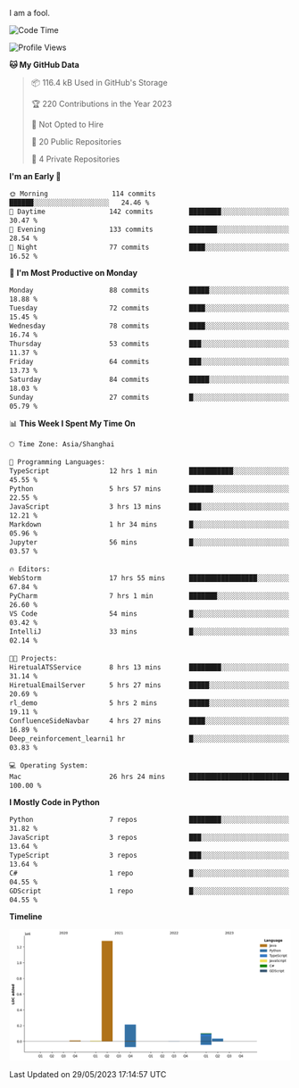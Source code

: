 I am a fool.

<!--START_SECTION:waka-->
![Code Time](http://img.shields.io/badge/Code%20Time-441%20hrs%2010%20mins-blue)

![Profile Views](http://img.shields.io/badge/Profile%20Views-3-blue)

**🐱 My GitHub Data** 

> 📦 116.4 kB Used in GitHub's Storage 
 > 
> 🏆 220 Contributions in the Year 2023
 > 
> 🚫 Not Opted to Hire
 > 
> 📜 20 Public Repositories 
 > 
> 🔑 4 Private Repositories 
 > 
**I'm an Early 🐤** 

```text
🌞 Morning                114 commits         ██████░░░░░░░░░░░░░░░░░░░   24.46 % 
🌆 Daytime                142 commits         ████████░░░░░░░░░░░░░░░░░   30.47 % 
🌃 Evening                133 commits         ███████░░░░░░░░░░░░░░░░░░   28.54 % 
🌙 Night                  77 commits          ████░░░░░░░░░░░░░░░░░░░░░   16.52 % 
```
📅 **I'm Most Productive on Monday** 

```text
Monday                   88 commits          █████░░░░░░░░░░░░░░░░░░░░   18.88 % 
Tuesday                  72 commits          ████░░░░░░░░░░░░░░░░░░░░░   15.45 % 
Wednesday                78 commits          ████░░░░░░░░░░░░░░░░░░░░░   16.74 % 
Thursday                 53 commits          ███░░░░░░░░░░░░░░░░░░░░░░   11.37 % 
Friday                   64 commits          ███░░░░░░░░░░░░░░░░░░░░░░   13.73 % 
Saturday                 84 commits          █████░░░░░░░░░░░░░░░░░░░░   18.03 % 
Sunday                   27 commits          █░░░░░░░░░░░░░░░░░░░░░░░░   05.79 % 
```


📊 **This Week I Spent My Time On** 

```text
🕑︎ Time Zone: Asia/Shanghai

💬 Programming Languages: 
TypeScript               12 hrs 1 min        ███████████░░░░░░░░░░░░░░   45.55 % 
Python                   5 hrs 57 mins       ██████░░░░░░░░░░░░░░░░░░░   22.55 % 
JavaScript               3 hrs 13 mins       ███░░░░░░░░░░░░░░░░░░░░░░   12.21 % 
Markdown                 1 hr 34 mins        █░░░░░░░░░░░░░░░░░░░░░░░░   05.96 % 
Jupyter                  56 mins             █░░░░░░░░░░░░░░░░░░░░░░░░   03.57 % 

🔥 Editors: 
WebStorm                 17 hrs 55 mins      █████████████████░░░░░░░░   67.84 % 
PyCharm                  7 hrs 1 min         ███████░░░░░░░░░░░░░░░░░░   26.60 % 
VS Code                  54 mins             █░░░░░░░░░░░░░░░░░░░░░░░░   03.42 % 
IntelliJ                 33 mins             █░░░░░░░░░░░░░░░░░░░░░░░░   02.14 % 

🐱‍💻 Projects: 
HiretualATSService       8 hrs 13 mins       ████████░░░░░░░░░░░░░░░░░   31.14 % 
HiretualEmailServer      5 hrs 27 mins       █████░░░░░░░░░░░░░░░░░░░░   20.69 % 
rl_demo                  5 hrs 2 mins        █████░░░░░░░░░░░░░░░░░░░░   19.11 % 
ConfluenceSideNavbar     4 hrs 27 mins       ████░░░░░░░░░░░░░░░░░░░░░   16.89 % 
Deep_reinforcement_learni1 hr                █░░░░░░░░░░░░░░░░░░░░░░░░   03.83 % 

💻 Operating System: 
Mac                      26 hrs 24 mins      █████████████████████████   100.00 % 
```

**I Mostly Code in Python** 

```text
Python                   7 repos             ████████░░░░░░░░░░░░░░░░░   31.82 % 
JavaScript               3 repos             ███░░░░░░░░░░░░░░░░░░░░░░   13.64 % 
TypeScript               3 repos             ███░░░░░░░░░░░░░░░░░░░░░░   13.64 % 
C#                       1 repo              █░░░░░░░░░░░░░░░░░░░░░░░░   04.55 % 
GDScript                 1 repo              █░░░░░░░░░░░░░░░░░░░░░░░░   04.55 % 
```



**Timeline**

![Lines of Code chart](https://raw.githubusercontent.com/VeejaLiu/VeejaLiu/master/assets/bar_graph.png)


 Last Updated on 29/05/2023 17:14:57 UTC
<!--END_SECTION:waka-->
